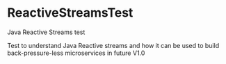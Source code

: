 # ReactiveStreamsTest
Java Reactive Streams test

Test to understand Java Reactive streams and how it can be used to build back-pressure-less microservices in future
V1.0
